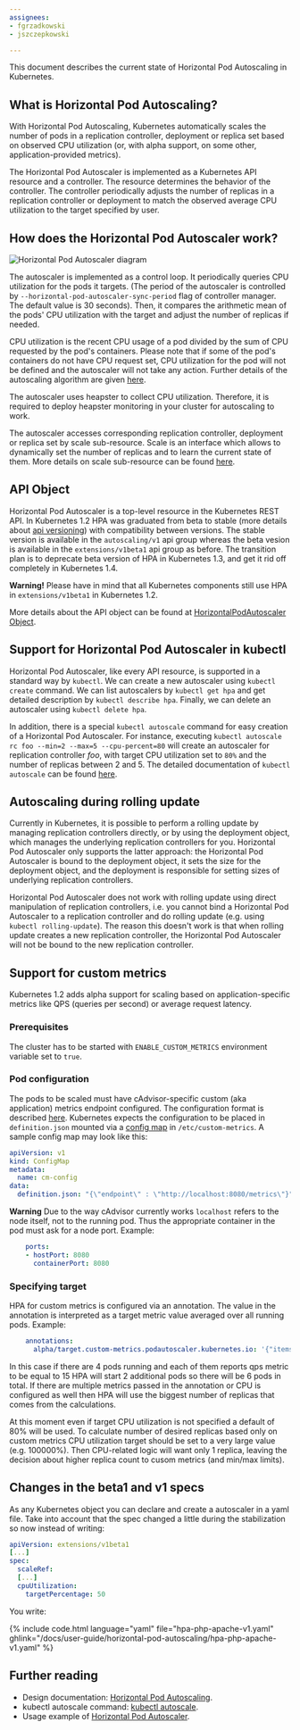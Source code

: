 ```yaml
---
assignees:
- fgrzadkowski
- jszczepkowski

---
```


This document describes the current state of Horizontal Pod Autoscaling in Kubernetes.

## What is Horizontal Pod Autoscaling?

With Horizontal Pod Autoscaling, Kubernetes automatically scales the number of pods
in a replication controller, deployment or replica set based on observed CPU utilization
(or, with alpha support, on some other, application-provided metrics).

The Horizontal Pod Autoscaler is implemented as a Kubernetes API resource and a controller.
The resource determines the behavior of the controller.
The controller periodically adjusts the number of replicas in a replication controller or deployment
to match the observed average CPU utilization to the target specified by user.

## How does the Horizontal Pod Autoscaler work?

![Horizontal Pod Autoscaler diagram](/images/docs/horizontal-pod-autoscaler.svg)

The autoscaler is implemented as a control loop.
It periodically queries CPU utilization for the pods it targets.
(The period of the autoscaler is controlled by `--horizontal-pod-autoscaler-sync-period` flag of controller manager.
The default value is 30 seconds).
Then, it compares the arithmetic mean of the pods' CPU utilization with the target and adjust the number of replicas if needed.

CPU utilization is the recent CPU usage of a pod divided by the sum of CPU requested by the pod's containers.
Please note that if some of the pod's containers do not have CPU request set,
CPU utilization for the pod will not be defined and the autoscaler will not take any action.
Further details of the autoscaling algorithm are given [here](https://github.com/kubernetes/kubernetes/blob/{{page.githubbranch}}/docs/design/horizontal-pod-autoscaler.md#autoscaling-algorithm).

The autoscaler uses heapster to collect CPU utilization.
Therefore, it is required to deploy heapster monitoring in your cluster for autoscaling to work.

The autoscaler accesses corresponding replication controller, deployment or replica set by scale sub-resource.
Scale is an interface which allows to dynamically set the number of replicas and to learn the current state of them.
More details on scale sub-resource can be found [here](https://github.com/kubernetes/kubernetes/blob/{{page.githubbranch}}/docs/design/horizontal-pod-autoscaler.md#scale-subresource).


## API Object

Horizontal Pod Autoscaler is a top-level resource in the Kubernetes REST API.
In Kubernetes 1.2 HPA was graduated from beta to stable (more details about [api versioning](/docs/api/#api-versioning)) with compatibility between versions.
The stable version is available in the `autoscaling/v1` api group whereas the beta vesion is available in the `extensions/v1beta1` api group as before.
The transition plan is to deprecate beta version of HPA in Kubernetes 1.3, and get it rid off completely in Kubernetes 1.4.

**Warning!** Please have in mind that all Kubernetes components still use HPA in `extensions/v1beta1` in Kubernetes 1.2.

More details about the API object can be found at
[HorizontalPodAutoscaler Object](https://github.com/kubernetes/kubernetes/blob/{{page.githubbranch}}/docs/design/horizontal-pod-autoscaler.md#horizontalpodautoscaler-object).

## Support for Horizontal Pod Autoscaler in kubectl

Horizontal Pod Autoscaler, like every API resource, is supported in a standard way by `kubectl`.
We can create a new autoscaler using `kubectl create` command.
We can list autoscalers by `kubectl get hpa` and get detailed description by `kubectl describe hpa`.
Finally, we can delete an autoscaler using `kubectl delete hpa`.

In addition, there is a special `kubectl autoscale` command for easy creation of a Horizontal Pod Autoscaler.
For instance, executing `kubectl autoscale rc foo --min=2 --max=5 --cpu-percent=80`
will create an autoscaler for replication controller *foo*, with target CPU utilization set to `80%`
and the number of replicas between 2 and 5.
The detailed documentation of `kubectl autoscale` can be found [here](/docs/user-guide/kubectl/kubectl_autoscale).


## Autoscaling during rolling update

Currently in Kubernetes, it is possible to perform a rolling update by managing replication controllers directly,
or by using the deployment object, which manages the underlying replication controllers for you.
Horizontal Pod Autoscaler only supports the latter approach: the Horizontal Pod Autoscaler is bound to the deployment object,
it sets the size for the deployment object, and the deployment is responsible for setting sizes of underlying replication controllers.

Horizontal Pod Autoscaler does not work with rolling update using direct manipulation of replication controllers,
i.e. you cannot bind a Horizontal Pod Autoscaler to a replication controller and do rolling update (e.g. using `kubectl rolling-update`).
The reason this doesn't work is that when rolling update creates a new replication controller,
the Horizontal Pod Autoscaler will not be bound to the new replication controller.

## Support for custom metrics

Kubernetes 1.2 adds alpha support for scaling based on application-specific metrics like QPS (queries per second) or average request latency.

### Prerequisites

The cluster has to be started with `ENABLE_CUSTOM_METRICS` environment variable set to `true`.

### Pod configuration

The pods to be scaled must have cAdvisor-specific custom (aka application) metrics endpoint configured. The configuration format is described [here](https://github.com/google/cadvisor/blob/master/docs/application_metrics.md). Kubernetes expects the configuration to
  be placed in `definition.json` mounted via a [config map](/docs/user-guide/horizontal-pod-autoscaling/configmap/) in `/etc/custom-metrics`. A sample config map may look like this:

```yaml
apiVersion: v1
kind: ConfigMap
metadata:
  name: cm-config
data:
  definition.json: "{\"endpoint\" : \"http://localhost:8080/metrics\"}"
```

**Warning**
Due to the way cAdvisor currently works `localhost` refers to the node itself, not to the running pod. Thus the appropriate container in the pod must ask for a node port. Example:

```yaml
    ports:
    - hostPort: 8080
      containerPort: 8080
```

### Specifying target

HPA for custom metrics is configured via an annotation. The value in the annotation is interpreted as a target metric value averaged over
all running pods. Example:

```yaml
    annotations:
      alpha/target.custom-metrics.podautoscaler.kubernetes.io: '{"items":[{"name":"qps", "value": "10"}]}'
```

In this case if there are 4 pods running and each of them reports qps metric to be equal to 15 HPA will start 2 additional pods so there will be 6 pods in total. If there are multiple metrics passed in the annotation or CPU is configured as well then HPA will use the biggest
number of replicas that comes from the calculations.

At this moment even if target CPU utilization is not specified a default of 80% will be used.
To calculate number of desired replicas based only on custom metrics CPU utilization
target should be set to a very large value (e.g. 100000%). Then CPU-related logic
will want only 1 replica, leaving the decision about higher replica count to cusom metrics (and min/max limits).

## Changes in the beta1 and v1 specs

As any Kubernetes object you can declare and create a autoscaler in a yaml file. Take into account that the spec changed a little during the stabilization so now instead of writing:

```yaml
apiVersion: extensions/v1beta1
[...]
spec:
  scaleRef:
  [...]
  cpuUtilization:
    targetPercentage: 50
```

You write:

{% include code.html language="yaml" file="hpa-php-apache-v1.yaml"
   ghlink="/docs/user-guide/horizontal-pod-autoscaling/hpa-php-apache-v1.yaml" %}

## Further reading

* Design documentation: [Horizontal Pod Autoscaling](https://github.com/kubernetes/kubernetes/blob/{{page.githubbranch}}/docs/design/horizontal-pod-autoscaler.md).
* kubectl autoscale command: [kubectl autoscale](/docs/user-guide/kubectl/kubectl_autoscale).
* Usage example of [Horizontal Pod Autoscaler](/docs/user-guide/horizontal-pod-autoscaling/walkthrough/).
